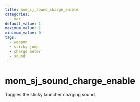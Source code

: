 ```yaml
---
title: mom_sj_sound_charge_enable
categories:
  - var
default_value: 1
maximum_value: 1
minimum_value: 0
tags:
  - weapon
  - sticky jump
  - charge meter
  - sound
---
```


# mom_sj_sound_charge_enable

Toggles the sticky launcher charging sound.
